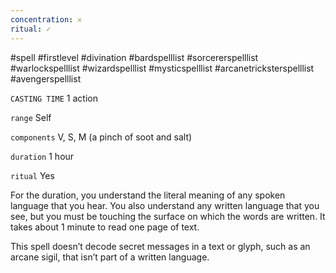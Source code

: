 ```yaml
---
concentration: 𐄂
ritual: ✓
---
```

#spell #firstlevel #divination #bardspelllist #sorcererspelllist #warlockspelllist #wizardspelllist #mysticspelllist #arcanetricksterspelllist #avengerspelllist

`CASTING TIME`
1 action

`range`
Self

`components`
V, S, M (a pinch of soot and salt)

`duration`
1 hour

`ritual`
Yes

For the duration, you understand the literal meaning of any spoken language that you hear. You also understand any written language that you see, but you must be touching the surface on which the words are written. It takes about 1 minute to read one page of text.

This spell doesn’t decode secret messages in a text or glyph, such as an arcane sigil, that isn’t part of a written language.